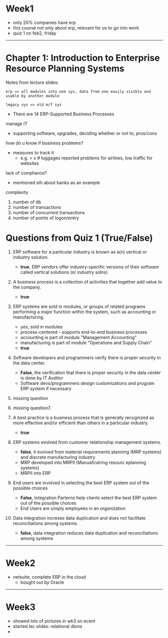 # Week1
- only 20% companies have erp
- this course not only about erp, relevant for us to go into work
- quiz 1 on feb2, friday
---

# Chapter 1: Introduction to Enterprise Resource Planning Systems
Notes from lecture slides:
```
erp => all modules into one sys, data from one easily visible and usable by another module 
```
```
legacy sys => old m/f sys 
```
- There are 14 ERP-Supported Business Processes

manage IT 
- supporting software, upgrades, deciding whether or not to, pros/cons

how do u know if business problems?
- measures to track it
    - e.g. > x # luggages reported problems for airlines, low traffic for websites

lack of compliance?
- mentioned sth about banks as an example

complexity
1. number of db
2. number of transactions
3. number of concurrent transactions
4. number of points of logon/entry

#  Questions from Quiz 1 (True/False)
1. ERP software for a particular industry is known as a(n) vertical or industry solution.
    - **true**, ERP vendors offer industry-specific versions of their software called vertical solutions (or industry solns)

2. A business process is a collection of activities that together add value to the company.
    - **true**

3. ERP systems are sold in modules, or groups of related programs performing a major function within the system, such as accounting or manufacturing.
    - yes, sold in modules
    - process-centered - supports end-to-end business processes
    - accounting is part of module "Management Accounting"
    - manufacturing is part of module "Operations and Supply Chain"
    - **true**

4. Software developers and programmers verify there is proper security in the data center.
    - **False**, the verification that there is proper security in the data center is done by IT Auditor
    - Software devs/programmers design customizations and program ERP system if necessary

5. missing question

6. missing question7. 

7. A best practice is a business process that is generally recognized as more effective and/or efficient than others in a particular industry.
    - **true**

8. ERP systems evolved from customer relationship management systems.
    - **false**, it evolved from material requirements planning (MRP systems) and discrete manufacturing industry
    - MRP developed into MRPII (Manuafcutring resourc eplanning systems)
    - MRPII into ERP

9. End users are involved in selecting the best ERP system out of the possible choices
    - **False**, Integration Parterns help clients select the best ERP system out of the possible choices
    - End Users are simply employees in an organization

10. Data integration increses data duplication and does not facilitate reconciliations among systems.
    -  **false**, data integration reduces data duplication and reconciliations among systems
---

# Week2
- netsuite, complete ERP in the cloud
    - bought out by Oracle

---

# Week3
- showed lots of pictures in wk3 on ecent
- started lec slides: relational dbms
- 